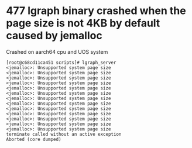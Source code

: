 # 477 lgraph binary crashed when the page size is not 4KB by default caused by jemalloc
Crashed on aarch64 cpu and UOS system
```
[root@c68cd11ca451 scripts]# lgraph_server
<jemalloc>: Unsupported system page size
<jemalloc>: Unsupported system page size
<jemalloc>: Unsupported system page size
<jemalloc>: Unsupported system page size
<jemalloc>: Unsupported system page size
<jemalloc>: Unsupported system page size
<jemalloc>: Unsupported system page size
<jemalloc>: Unsupported system page size
<jemalloc>: Unsupported system page size
<jemalloc>: Unsupported system page size
<jemalloc>: Unsupported system page size
<jemalloc>: Unsupported system page size
<jemalloc>: Unsupported system page size
terminate called without an active exception
Aborted (core dumped)
```